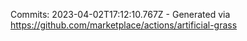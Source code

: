 Commits: 2023-04-02T17:12:10.767Z - Generated via https://github.com/marketplace/actions/artificial-grass
<br>
